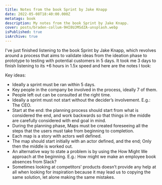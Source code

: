 ```yaml
---
title: Notes from the book Sprint by Jake Knapp
date: 2022-05-08T18:40:00.000Z
metatags: book
description: My notes from the book Sprint by Jake Knapp.
cover: posts/braden-collum-9HI8UJMSdZA-unsplash.webp
isPublished: true
isArchive: true
---
```


I've just finished listening to the book Sprint by Jake Knapp, which revolves around a process that aims to validate ideas from the ideation phase to prototype to testing with potential customers in 5 days. It took me 3 days to finish listening to its +6 hours in 1.5x speed and here are the notes I took:

Key ideas:

- Ideally a sprint must be ran within 5 days.
- Key people in the company be involved in the process, ideally 7 of them.
- People left out can be consulted at the right time.
- Ideally a sprint must not start without the decider’s involvement. E.g.: The CEO.
- Start at the end: the planning process should start from what is considered the end, and work backwards so that things in the middle are carefully considered with end goal in mind.
- During the planning phase, Maps must be created foreseeing all the steps that the users must take from beginning to completion.
- Each map is a story with actors well defined.
- The map should start initially with an actor defined, and the end; Only then the middle is worked out.
- An alternative way to state a problem is by using the How Might We approach at the beginning. E.g.: How might we make an employee book absences from Slack?
- Sometimes looking at competitors’ products doesn’t provide any help at all when looking for inspiration because it may lead us to copying the same solution, let alone making the same mistakes.
